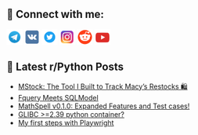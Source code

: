 ## 🔎 Connect with me:
[<img src="https://github.com/bullbesh/bullbesh/blob/main/images/Telegram.png" width="32" height="32" />](https://t.me/bullbesh)
[<img src="https://github.com/bullbesh/bullbesh/blob/main/images/VK.png" width="32" height="32" />](https://vk.com/bullbesh)
[<img src="https://github.com/bullbesh/bullbesh/blob/main/images/Twitter.png" width="32" height="32" />](https://twitter.com/bullbesh1)
[<img src="https://github.com/bullbesh/bullbesh/blob/main/images/Instagram.png" width="32" height="32" />](https://www.instagram.com/bullbesh)
[<img src="https://github.com/bullbesh/bullbesh/blob/main/images/Reddit.png" width="32" height="32" />](https://www.reddit.com/user/bullbesh)
[<img src="https://github.com/bullbesh/bullbesh/blob/main/images/YouTube.png" width="32" height="32" />](https://www.youtube.com/channel/UCtfjRs6uzgq5mfm8S06WTcg)

## 📕 Latest r/Python Posts
<!-- BLOG-POST-LIST:START -->
- [MStock: The Tool I Built to Track Macy’s Restocks 🛍️](https://www.reddit.com/r/Python/comments/1i5b6su/mstock_the_tool_i_built_to_track_macys_restocks/)
- [Fquery Meets SQLModel](https://www.reddit.com/r/Python/comments/1i5atpy/fquery_meets_sqlmodel/)
- [MathSpell v0.1.0: Expanded Features and Test cases!](https://www.reddit.com/r/Python/comments/1i5apa9/mathspell_v010_expanded_features_and_test_cases/)
- [GLIBC &gt;=2.39 python container?](https://www.reddit.com/r/Python/comments/1i58rhl/glibc_239_python_container/)
- [My first steps with Playwright](https://www.reddit.com/r/Python/comments/1i55qc9/my_first_steps_with_playwright/)
<!-- BLOG-POST-LIST:END -->
